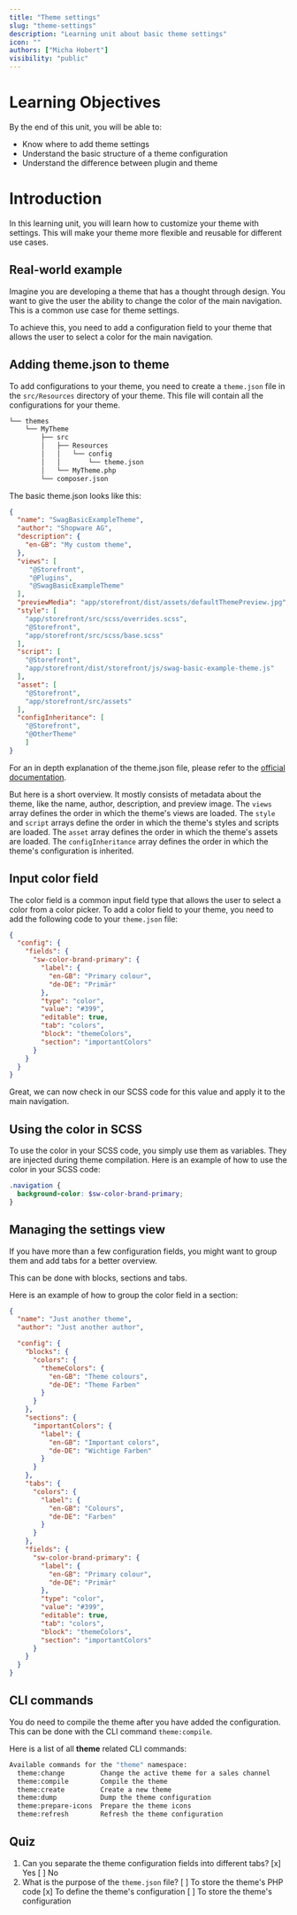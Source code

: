 ```yaml
---
title: "Theme settings"
slug: "theme-settings"
description: "Learning unit about basic theme settings"
icon: ""
authors: ["Micha Hobert"]
visibility: "public"
---
```


# Learning Objectives

By the end of this unit, you will be able to:

- Know where to add theme settings
- Understand the basic structure of a theme configuration
- Understand the difference between plugin and theme

# Introduction

In this learning unit, you will learn how to customize your theme with settings. This will make your theme more flexible and reusable for different use cases.

## Real-world example

Imagine you are developing a theme that has a thought through design. You want to give the user the ability to change the color of the main navigation. This is a common use case for theme settings.

To achieve this, you need to add a configuration field to your theme that allows the user to select a color for the main navigation.

## Adding theme.json to theme

To add configurations to your theme, you need to create a `theme.json` file in the `src/Resources` directory of your theme. This file will contain all the configurations for your theme.

```txt
└── themes
    └── MyTheme
        ├── src
        │   ├── Resources
        │   │   └── config
        │   │       └── theme.json 
        │   └── MyTheme.php
        └── composer.json
```

The basic theme.json looks like this:

``` json
{
  "name": "SwagBasicExampleTheme",
  "author": "Shopware AG",
  "description": {
    "en-GB": "My custom theme",
  },
  "views": [
     "@Storefront",
     "@Plugins",
     "@SwagBasicExampleTheme"
  ],
  "previewMedia": "app/storefront/dist/assets/defaultThemePreview.jpg",
  "style": [
    "app/storefront/src/scss/overrides.scss",
    "@Storefront",
    "app/storefront/src/scss/base.scss"
  ],
  "script": [
    "@Storefront",
    "app/storefront/dist/storefront/js/swag-basic-example-theme.js"
  ],
  "asset": [
    "@Storefront",
    "app/storefront/src/assets"
  ],
  "configInheritance": [
    "@Storefront",
    "@OtherTheme"
    ]
}
```

For an in depth explanation of the theme.json file, please refer to the [official documentation](https://developer.shopware.com/docs/guides/themes/theme-configuration).

But here is a short overview. It mostly consists of metadata about the theme, like the name, author, description, and preview image. The `views` array defines the order in which the theme's views are loaded. The `style` and `script` arrays define the order in which the theme's styles and scripts are loaded. The `asset` array defines the order in which the theme's assets are loaded. The `configInheritance` array defines the order in which the theme's configuration is inherited.

## Input color field

The color field is a common input field type that allows the user to select a color from a color picker. To add a color field to your theme, you need to add the following code to your `theme.json` file:

```json
{
  "config": {
    "fields": {
      "sw-color-brand-primary": {
        "label": {
          "en-GB": "Primary colour",
          "de-DE": "Primär"
        },
        "type": "color",
        "value": "#399",
        "editable": true,
        "tab": "colors",
        "block": "themeColors",
        "section": "importantColors"
      }
    }
  }
}
```

Great, we can now check in our SCSS code for this value and apply it to the main navigation.

## Using the color in SCSS

To use the color in your SCSS code, you simply use them as variables. They are injected during theme compilation. Here is an example of how to use the color in your SCSS code:

```scss
.navigation {
  background-color: $sw-color-brand-primary;
}
```


## Managing the settings view

If you have more than a few configuration fields, you might want to group them and add tabs for a better overview.

This can be done with blocks, sections and tabs.

Here is an example of how to group the color field in a section:

```json
{
  "name": "Just another theme",
  "author": "Just another author",

  "config": {
    "blocks": {
      "colors": {
        "themeColors": {
          "en-GB": "Theme colours",
          "de-DE": "Theme Farben"
        }
      }
    },
    "sections": {
      "importantColors": {
        "label": {
          "en-GB": "Important colors",
          "de-DE": "Wichtige Farben"
        }
      }
    },
    "tabs": {
      "colors": {
        "label": {
          "en-GB": "Colours",
          "de-DE": "Farben"
        }
      }
    },
    "fields": {
      "sw-color-brand-primary": {
        "label": {
          "en-GB": "Primary colour",
          "de-DE": "Primär"
        },
        "type": "color",
        "value": "#399",
        "editable": true,
        "tab": "colors",
        "block": "themeColors",
        "section": "importantColors"
      }
    }
  }
}
```

## CLI commands

You do need to compile the theme after you have added the configuration. This can be done with the CLI command `theme:compile`.

Here is a list of all **theme** related CLI commands:

```bash
Available commands for the "theme" namespace:
  theme:change         Change the active theme for a sales channel
  theme:compile        Compile the theme
  theme:create         Create a new theme
  theme:dump           Dump the theme configuration
  theme:prepare-icons  Prepare the theme icons
  theme:refresh        Refresh the theme configuration
```



## Quiz

1. Can you separate the theme configuration fields into different tabs?
  [x] Yes
  [ ] No
2. What is the purpose of the `theme.json` file?
  [ ] To store the theme's PHP code
  [x] To define the theme's configuration
  [ ] To store the theme's configuration

